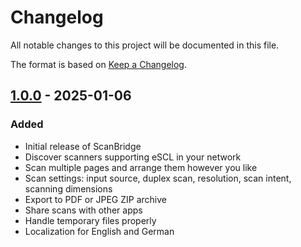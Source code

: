 # Changelog

All notable changes to this project will be documented in this file.

The format is based on [Keep a Changelog](https://keepachangelog.com/en/1.1.0/).

## [1.0.0] - 2025-01-06

### Added

- Initial release of ScanBridge
- Discover scanners supporting eSCL in your network
- Scan multiple pages and arrange them however you like
- Scan settings: input source, duplex scan, resolution, scan intent, scanning dimensions
- Export to PDF or JPEG ZIP archive
- Share scans with other apps
- Handle temporary files properly
- Localization for English and German

[unreleased]: https://github.com/Chrisimx/ScanBridge/compare/v1.0.0...HEAD

[1.0.0]: https://github.com/Chrisimx/ScanBridge/commits/v1.0.0/